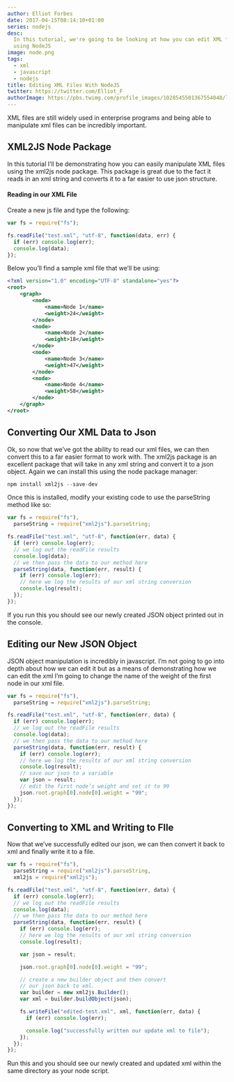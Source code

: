 ```yaml
---
author: Elliot Forbes
date: 2017-04-15T08:14:10+01:00
series: nodejs
desc:
  In this tutorial, we're going to be looking at how you can edit XML files
  using NodeJS
image: node.png
tags:
  - xml
  - javascript
  - nodejs
title: Editing XML Files With NodeJS
twitter: https://twitter.com/Elliot_F
authorImage: https://pbs.twimg.com/profile_images/1028545501367554048/lzr43cQv_400x400.jpg
---
```


<p>XML files are still widely used in enterprise programs and being able to manipulate xml files can be incredibly important.</p>

<h2>XML2JS Node Package</h2>

<p>In this tutorial I’ll be demonstrating how you can easily manipulate XML files using the xml2js node package. This package is great due to the fact it reads in an xml string and converts it to a far easier to use json structure. </p>

<h4>Reading in our XML File</h4>

<p>Create a new js file and type the following: </p>

```js
var fs = require("fs");

fs.readFile("test.xml", "utf-8", function(data, err) {
  if (err) console.log(err);
  console.log(data);
});
```

<p>Below you’ll find a sample xml file that we’ll be using:</p>

```xml
<?xml version="1.0" encoding="UTF-8" standalone="yes"?>
<root>
    <graph>
        <node>
            <name>Node 1</name>
            <weight>24</weight>
        </node>
        <node>
            <name>Node 2</name>
            <weight>18</weight>
        </node>
        <node>
            <name>Node 3</name>
            <weight>47</weight>
        </node>
        <node>
            <name>Node 4</name>
            <weight>58</weight>
        </node>
    </graph>
</root>
```

<h2>Converting Our XML Data to Json</h2>

<p>Ok, so now that we’ve got the ability to read our xml files, we can then convert this to a far easier format to work with. The xml2js package is an excellent package that will take in any xml string and convert it to a json object. Again we can install this using the node package manager:</p>

```c
npm install xml2js --save-dev
```

<p>Once this is installed, modify your existing code to use the parseString method like so: </p>

```js
var fs = require("fs"),
  parseString = require("xml2js").parseString;

fs.readFile("test.xml", "utf-8", function(err, data) {
  if (err) console.log(err);
  // we log out the readFile results
  console.log(data);
  // we then pass the data to our method here
  parseString(data, function(err, result) {
    if (err) console.log(err);
    // here we log the results of our xml string conversion
    console.log(result);
  });
});
```

<p>If you run this you should see our newly created JSON object printed out in the console.</p>

<h2>Editing our New JSON Object</h2>

<p>JSON object manipulation is incredibly in javascript. I’m not going to go into depth about how we can edit it but as a means of demonstrating how we can edit the xml I’m going to change the name of the weight of the first node in our xml file. </p>

```js
var fs = require("fs"),
  parseString = require("xml2js").parseString;

fs.readFile("test.xml", "utf-8", function(err, data) {
  if (err) console.log(err);
  // we log out the readFile results
  console.log(data);
  // we then pass the data to our method here
  parseString(data, function(err, result) {
    if (err) console.log(err);
    // here we log the results of our xml string conversion
    console.log(result);
    // save our json to a variable
    var json = result;
    // edit the first node’s weight and set it to 99
    json.root.graph[0].node[0].weight = "99";
  });
});
```

<h2>Converting to XML and Writing to FIle</h2>

<p>Now that we’ve successfully edited our json, we can then convert it back to xml and finally write it to a file.</p>

```js
var fs = require("fs"),
  parseString = require("xml2js").parseString,
  xml2js = require("xml2js");

fs.readFile("test.xml", "utf-8", function(err, data) {
  if (err) console.log(err);
  // we log out the readFile results
  console.log(data);
  // we then pass the data to our method here
  parseString(data, function(err, result) {
    if (err) console.log(err);
    // here we log the results of our xml string conversion
    console.log(result);

    var json = result;

    json.root.graph[0].node[0].weight = "99";

    // create a new builder object and then convert
    // our json back to xml.
    var builder = new xml2js.Builder();
    var xml = builder.buildObject(json);

    fs.writeFile("edited-test.xml", xml, function(err, data) {
      if (err) console.log(err);

      console.log("successfully written our update xml to file");
    });
  });
});
```

<p>Run this and you should see our newly created and updated xml within the same directory as your node script.</p>
